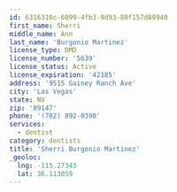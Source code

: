 ```yaml
---
id: 6316310c-6099-4fb3-9d93-80f157d89940
first_name: Sherri
middle_name: Ann
last_name: 'Burgonio Martinez'
license_type: DMD
license_number: '5639'
license_status: Active
license_expiration: '42185'
address: '9515 Gainey Ranch Ave'
city: 'Las Vegas'
state: NV
zip: '89147'
phone: '(702) 892-0390'
services:
  - dentist
category: dentists
title: 'Sherri Burgonio Martinez'
_geoloc:
  lng: -115.27343
  lat: 36.113059
---
```

